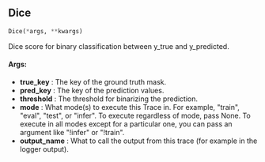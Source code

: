 ## Dice
```python
Dice(*args, **kwargs)
```
Dice score for binary classification between y_true and y_predicted.


#### Args:

* **true_key** :  The key of the ground truth mask.
* **pred_key** :  The key of the prediction values.
* **threshold** :  The threshold for binarizing the prediction.
* **mode** :  What mode(s) to execute this Trace in. For example, "train", "eval", "test", or "infer". To execute        regardless of mode, pass None. To execute in all modes except for a particular one, you can pass an argument        like "!infer" or "!train".
* **output_name** :  What to call the output from this trace (for example in the logger output).